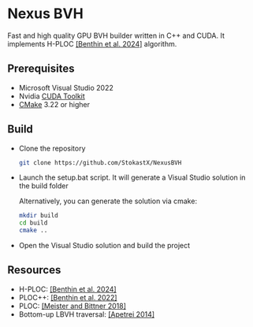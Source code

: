 # Nexus BVH

Fast and high quality GPU BVH builder written in C++ and CUDA.
It implements H-PLOC [\[Benthin et al. 2024\]](https://dl.acm.org/doi/10.1145/3675377) algorithm.

## Prerequisites

- Microsoft Visual Studio 2022
- Nvidia [CUDA Toolkit](https://developer.nvidia.com/cuda-downloads)
- [CMake](https://cmake.org/download/) 3.22 or higher

## Build
- Clone the repository
   ```sh
   git clone https://github.com/StokastX/NexusBVH
   ```
- Launch the setup.bat script. It will generate a Visual Studio solution in the build folder

  Alternatively, you can generate the solution via cmake:
  ```sh
  mkdir build
  cd build
  cmake ..
  ```
- Open the Visual Studio solution and build the project

## Resources

- H-PLOC: [\[Benthin et al. 2024\]](https://dl.acm.org/doi/10.1145/3675377)
- PLOC++: [\[Benthin et al. 2022\]](https://dl.acm.org/doi/10.1145/3543867)
- PLOC: [\[Meister and Bittner 2018\]](https://ieeexplore.ieee.org/document/7857089)
- Bottom-up LBVH traversal: [\[Apetrei 2014\]](https://doi.org/10.2312/cgvc.20141206)
